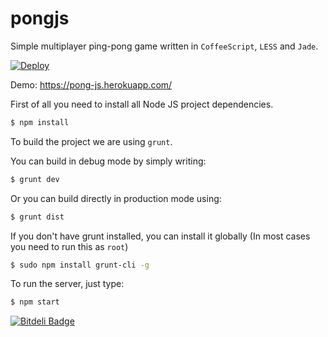 # pongjs
Simple multiplayer ping-pong game written in `CoffeeScript`, `LESS` and `Jade`.

[![Deploy](https://www.herokucdn.com/deploy/button.svg)](https://heroku.com/deploy)

Demo: https://pong-js.herokuapp.com/

First of all you need to install all Node JS project dependencies.
```sh
$ npm install
```
To build the project we are using `grunt`.

You can build in debug mode by simply writing:
```sh
$ grunt dev
```
Or you can build directly in production mode using:
```sh
$ grunt dist
```

If you don't have grunt installed, you can install it globally (In most cases you need to run this as `root`)
```sh
$ sudo npm install grunt-cli -g
```

To run the server, just type:
```sh
$ npm start
```


[![Bitdeli Badge](https://d2weczhvl823v0.cloudfront.net/ottoszika/pongjs/trend.png)](https://bitdeli.com/free "Bitdeli Badge")

